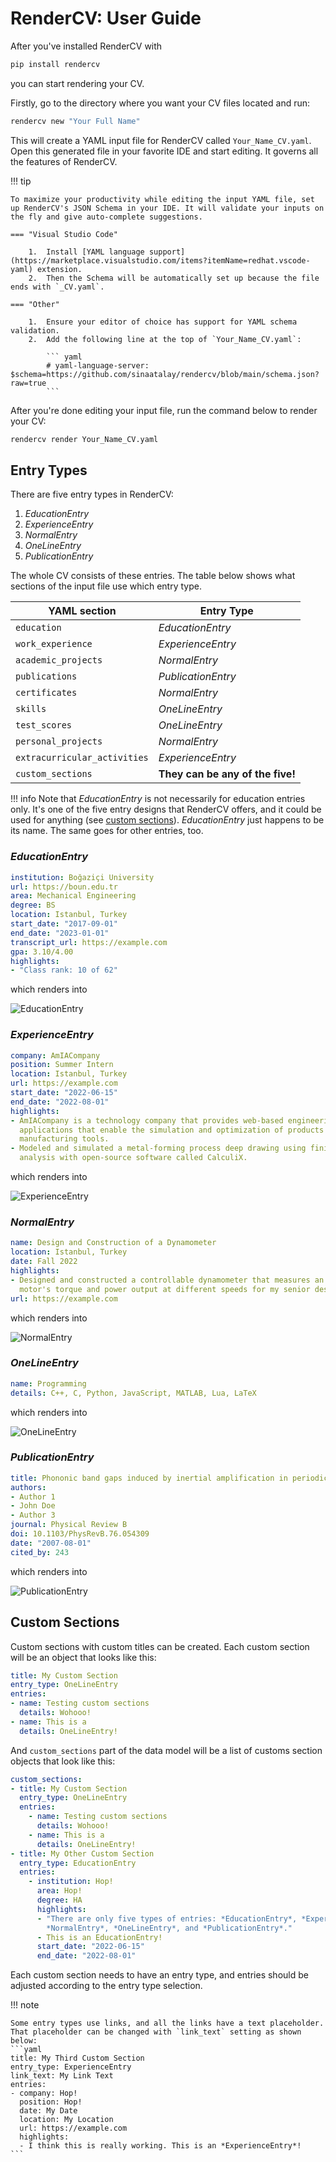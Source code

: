 # RenderCV: User Guide

After you've installed RenderCV with

```bash
pip install rendercv
```

you can start rendering your CV.

Firstly, go to the directory where you want your CV files located and run:

```bash
rendercv new "Your Full Name"
```

This will create a YAML input file for RenderCV called `Your_Name_CV.yaml`. Open this generated file in your favorite IDE and start editing. It governs all the features of RenderCV.

!!! tip

    To maximize your productivity while editing the input YAML file, set up RenderCV's JSON Schema in your IDE. It will validate your inputs on the fly and give auto-complete suggestions.

    === "Visual Studio Code"

        1.  Install [YAML language support](https://marketplace.visualstudio.com/items?itemName=redhat.vscode-yaml) extension.
        2.  Then the Schema will be automatically set up because the file ends with `_CV.yaml`.

    === "Other"

        1.  Ensure your editor of choice has support for YAML schema validation.
        2.  Add the following line at the top of `Your_Name_CV.yaml`:

            ``` yaml
            # yaml-language-server: $schema=https://github.com/sinaatalay/rendercv/blob/main/schema.json?raw=true
            ```

After you're done editing your input file, run the command below to render your CV:
```bash
rendercv render Your_Name_CV.yaml
```

## Entry Types

There are five entry types in RenderCV:

1.  *EducationEntry*
2.  *ExperienceEntry*
3.  *NormalEntry*
4.  *OneLineEntry*
5.  *PublicationEntry*

The whole CV consists of these entries. The table below shows what sections of the input file use which entry type.

| YAML section                   | Entry Type                       |
| ------------------------------ | -------------------------------- |
| `education`                  | *EducationEntry*               |
| `work_experience`            | *ExperienceEntry*              |
| `academic_projects`          | *NormalEntry*                  |
| `publications`               | *PublicationEntry*             |
| `certificates`               | *NormalEntry*                  |
| `skills`                     | *OneLineEntry*                 |
| `test_scores`                | *OneLineEntry*                 |
| `personal_projects`          | *NormalEntry*                  |
| `extracurricular_activities` | *ExperienceEntry*              |
| `custom_sections`            | **They can be any of the five!** |

!!! info
    Note that *EducationEntry* is not necessarily for education entries only. It's one of the five entry designs that RenderCV offers, and it could be used for anything (see [custom sections](http://user_guide.md#custom-sections)). *EducationEntry* just happens to be its name. The same goes for other entries, too.

### *EducationEntry*

```yaml
institution: Boğaziçi University
url: https://boun.edu.tr
area: Mechanical Engineering
degree: BS
location: Istanbul, Turkey
start_date: "2017-09-01"
end_date: "2023-01-01"
transcript_url: https://example.com
gpa: 3.10/4.00
highlights:
- "Class rank: 10 of 62"

```

which renders into

![EducationEntry](assets/images/imagesEducationEntry.png)

### *ExperienceEntry*

```yaml
company: AmIACompany
position: Summer Intern
location: Istanbul, Turkey
url: https://example.com
start_date: "2022-06-15"
end_date: "2022-08-01"
highlights:
- AmIACompany is a technology company that provides web-based engineering
  applications that enable the simulation and optimization of products and
  manufacturing tools.
- Modeled and simulated a metal-forming process deep drawing using finite element
  analysis with open-source software called CalculiX.
```

which renders into

![ExperienceEntry](assets/images/imagesExperienceEntry.png)

### *NormalEntry*

```yaml
name: Design and Construction of a Dynamometer
location: Istanbul, Turkey
date: Fall 2022
highlights:
- Designed and constructed a controllable dynamometer that measures an electric
  motor's torque and power output at different speeds for my senior design project.
url: https://example.com

```

which renders into

![NormalEntry](assets/images/imagesNormalEntry.png)

### *OneLineEntry*
```yaml
name: Programming
details: C++, C, Python, JavaScript, MATLAB, Lua, LaTeX
```

which renders into

![OneLineEntry](assets/images/imagesOneLineEntry.png)

### *PublicationEntry*

```yaml
title: Phononic band gaps induced by inertial amplification in periodic media
authors:
- Author 1
- John Doe
- Author 3
journal: Physical Review B
doi: 10.1103/PhysRevB.76.054309
date: "2007-08-01"
cited_by: 243
```

which renders into

![PublicationEntry](assets/images/imagesPublicationEntry.png)


## Custom Sections

Custom sections with custom titles can be created. Each custom section will be an object that looks like this:

```yaml
title: My Custom Section
entry_type: OneLineEntry
entries:
- name: Testing custom sections
  details: Wohooo!
- name: This is a
  details: OneLineEntry!
```

And `custom_sections` part of the data model will be a list of customs section objects that look like this:
```yaml
custom_sections:
- title: My Custom Section
  entry_type: OneLineEntry
  entries:
    - name: Testing custom sections
      details: Wohooo!
    - name: This is a
      details: OneLineEntry!
- title: My Other Custom Section
  entry_type: EducationEntry
  entries:
    - institution: Hop!
      area: Hop!
      degree: HA
      highlights:
      - "There are only five types of entries: *EducationEntry*, *ExperienceEntry*,
        *NormalEntry*, *OneLineEntry*, and *PublicationEntry*."
      - This is an EducationEntry!
      start_date: "2022-06-15"
      end_date: "2022-08-01"
```

Each custom section needs to have an entry type, and entries should be adjusted according to the entry type selection.

!!! note

    Some entry types use links, and all the links have a text placeholder. That placeholder can be changed with `link_text` setting as shown below:
    ```yaml
    title: My Third Custom Section
    entry_type: ExperienceEntry
    link_text: My Link Text
    entries:
    - company: Hop!
      position: Hop!
      date: My Date
      location: My Location
      url: https://example.com
      highlights:
      - I think this is really working. This is an *ExperienceEntry*!
    ```


